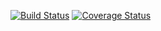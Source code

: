 [![Build Status](https://www.travis-ci.com/DanilaKostin/Dixie_land.svg?branch=master)](https://www.travis-ci.com/DanilaKostin/Dixie_land)
[![Coverage Status](https://coveralls.io/repos/github/DanilaKostin/Dixie_land/badge.svg)](https://coveralls.io/github/DanilaKostin/Dixie_land)
